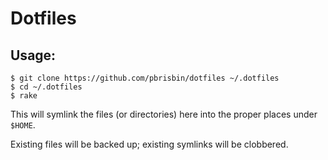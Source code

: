 # Dotfiles

## Usage:

~~~
$ git clone https://github.com/pbrisbin/dotfiles ~/.dotfiles
$ cd ~/.dotfiles
$ rake
~~~

This will symlink the files (or directories) here into the proper places 
under `$HOME`.

Existing files will be backed up; existing symlinks will be clobbered.
